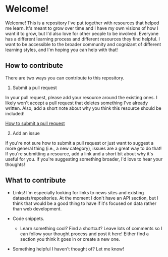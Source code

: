 # Welcome!

Welcome! This is a repository I've put together with resources that helped me learn. It's meant to grow over time and I have my own visions of how I want it to grow, but I'd also love for other people to be involved. Everyone has a different learning process and different resources they find helpful. I want to be accessible to the broader community and cognizant of different learning styles, and I'm hoping you can help with that! 

## How to contribute

There are two ways you can contribute to this repository. 

1. Submit a pull request

In your pull request, please add your resource around the existing ones. I likely won't accept a pull request that deletes something I've already written. Also, add a short note about why you think this resource should be included! 

[How to submit a pull request](https://help.github.com/articles/creating-a-pull-request/)

2. Add an issue

If you're not sure how to submit a pull request or just want to suggest a more general thing (i.e., a new category), issues are a great way to do that! If you're submitting a resource, add a link and a short bit about why it's useful for you. If you're suggesting something broader, I'd love to hear your thoughts! 

## What to contribute

* Links! I'm especially looking for links to news sites and existing datasets/repositories. At the moment I don't have an API section, but I think that would be a good thing to have if it's focused on data rather than web development. 

* Code snippets. 
  * Learn something cool? Find a shortcut? Leave lots of comments so I can follow your thought process and post it here! Either find a section you think it goes in or create a new one. 
  
* Something helpful I haven't thought of? Let me know! 

